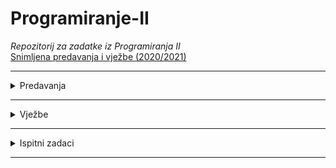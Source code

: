 # Programiranje-II

_Repozitorij za zadatke iz Programiranja II_
</br>
[Snimljena predavanja i vježbe (2020/2021)](https://www.youtube.com/watch?v=R_atSYLO4xI&list=PLJCjqoTZy0H9MTHMyfmoLOqs828E7c0OZ)
<hr>

<details>
  <summary>Predavanja</summary>
  <br>
  
  <p> <a href="https://github.com/saranur/Programiranje-II/blob/main/Predavanja/Predavanja%20-%20code/Predavanje-1.cpp">Predavanje 1 - PRII</a>  -  <a href="https://github.com/saranur/Programiranje-II/blob/main/Predavanja/Teorija/Predavanje%201%20-%20PRII.md">Teorija</a></p>
    <p> <a href="https://github.com/saranur/Programiranje-II/tree/main/Predavanja/Predavanja%20-%20code/Predavanje%202%20-%20PRII">Predavanje 2 - PRII</a>  -  <a href="https://github.com/saranur/Programiranje-II/blob/main/Predavanja/Teorija/Predavanje%202%20-%20PRII.md">Teorija</a></p>
    <p> <a href="">Predavanje 3 - PRII</a>  -  <a href="https://github.com/saranur/Programiranje-II/blob/main/Predavanja/Teorija/Predavanje%203%20-%20PRII.md">Teorija</a></p>
    <p> <a href="">Predavanje 4 - PRII</a>  -  <a href="https://github.com/saranur/Programiranje-II/blob/main/Predavanja/Teorija/Predavanje%204%20-%20PRII.md">Teorija</a></p>
    <p> <a href="">Predavanje 5 - PRII</a>  -  <a href="https://github.com/saranur/Programiranje-II/blob/main/Predavanja/Teorija/Predavanje%205%20-%20PRII.md">Teorija</a></p>
    <p> <a href="">Predavanje 6 - PRII</a>  -  <a href="https://github.com/saranur/Programiranje-II/blob/main/Predavanja/Teorija/Predavanje%206%20-%20PRII.md">Teorija</a></p>
   
 
  </details>
<hr>

<details>
<summary>Vježbe</summary>
<br>

<p> Vježbe 1 - Uvod u OOP: <a href="https://github.com/saranur/Programiranje-II/blob/2e3327e54fae13a380c3d72f3b583a8e4474f568/Vje%C5%BEbe/Postavke/V1_Postavka.docx?raw=true"> Postavka </a>  <a href="https://github.com/saranur/Programiranje-II/blob/main/Vje%C5%BEbe/Rje%C5%A1enja/Vje%C5%BEbe%201%20-%20Rje%C5%A1enje.cpp"> Rješenje</a> </p>
<p>
  Vježbe 2 - Klase i objekti: <a href="https://github.com/saranur/Programiranje-II/blob/2e3327e54fae13a380c3d72f3b583a8e4474f568/Vje%C5%BEbe/Postavke/V2_Postavka.docx?raw=true"> Postavka </a>  <a href="https://github.com/saranur/Programiranje-II/blob/main/Vje%C5%BEbe/Rje%C5%A1enja/Vje%C5%BEbe%202%20-%20Rje%C5%A1enje.cpp"> Rješenje </a> </p>
<p> 
  Vježba 3 - Konstrukturi i destruktori: <a href="https://github.com/saranur/Programiranje-II/blob/2e3327e54fae13a380c3d72f3b583a8e4474f568/Vje%C5%BEbe/Postavke/V3_Postavka.docx?raw=true"> Postavka </a>  <a href="https://github.com/saranur/Programiranje-II/blob/main/Vje%C5%BEbe/Rje%C5%A1enja/Vje%C5%BEbe%203%20-%20Rje%C5%A1enje.cpp"> Rješenje </a> 
<p>
  
  Vježbe 4 - Preklapanje operatora: <a href="https://github.com/saranur/Programiranje-II/raw/main/Vje%C5%BEbe/Postavke/V4_Postavka.docx"> Postavka </a>  <a href="https://github.com/saranur/Programiranje-II/blob/main/Vje%C5%BEbe/Rje%C5%A1enja/Vje%C5%BEbe%204%20-%20Rje%C5%A1enje.cpp"> Rješenje </a>  </p>
<p> Vježba 5 - Generičke funkcije i klase: <a href="https://github.com/saranur/Programiranje-II/blob/2e3327e54fae13a380c3d72f3b583a8e4474f568/Vje%C5%BEbe/Postavke/V5_Postavka.docx?raw=true"> Postavka </a>  <a href=""> Rješenje </a></p>
<p> Vježba 5.1 - Napredne funkcije: <a href="https://github.com/saranur/Programiranje-II/blob/2e3327e54fae13a380c3d72f3b583a8e4474f568/Vje%C5%BEbe/Postavke/Postavka%205.1.docx?raw=true"> Postavka </a>  <a href=""> Rješenje </a></p>
<p> Probni ispit (Prva parcijala) 20.04.2021: <a href="https://github.com/saranur/Programiranje-II/blob/2e3327e54fae13a380c3d72f3b583a8e4474f568/Vje%C5%BEbe/Postavke/Music%20probni%20.docx?raw=true"> Postavka </a>  <a href=""> Rješenje </a> </p>
<p> Probni prva parcijala (Kemal) -22.04.2021: <a href="https://github.com/saranur/Programiranje-II/blob/2e3327e54fae13a380c3d72f3b583a8e4474f568/Vje%C5%BEbe/Postavke/Kemal%20probni%20postavka.docx?raw=true"> Postavka </a>  <a href=""> Rješenje </a> </p>
<p> Vježbe 6 - Enumeracije: <a href="https://github.com/saranur/Programiranje-II/blob/2e3327e54fae13a380c3d72f3b583a8e4474f568/Vje%C5%BEbe/Postavke/V6_Postavka.docx?raw=true"> Postavka </a>  <a href=""> Rješenje </a> </p>
<p> Vježbe 7- Polimorfizam: <a href="https://github.com/saranur/Programiranje-II/blob/2e3327e54fae13a380c3d72f3b583a8e4474f568/Vje%C5%BEbe/Postavke/V7_Postavka.docx?raw=true"> Postavka </a>  <a href=""> Rješenje </a></p>
<p> Koncept višenasljednosti u klasama: <a href=""> Postavka </a>  <a href=""> Rješenje </a> </p>
<p> Vježbe 8 Interfejs i višenasljednost: <a href="https://github.com/saranur/Programiranje-II/blob/2e3327e54fae13a380c3d72f3b583a8e4474f568/Vje%C5%BEbe/Postavke/V8_Postavka.docx?raw=true"> Postavka </a>  <a href=""> Rješenje </a></p>
<p> Vježba 9 Exceptions (Greške): <a href="https://github.com/saranur/Programiranje-II/blob/main/Vje%C5%BEbe/Postavke/V9_Postavka.docx?raw=true"> Postavka </a>  <a href=""> Rješenje </a> </p>
<p> Vježba 10 STL: <a href="https://github.com/saranur/Programiranje-II/blob/2e3327e54fae13a380c3d72f3b583a8e4474f568/Vje%C5%BEbe/Postavke/V10_Postavka.docx?raw=true"> Postavka </a>  <a href=""> Rješenje </a> </p>
</details>
<hr>
<details>
<summary>Ispitni zadaci</summary>
<br>

 <p>Ispitni 16.07.2021 G2 <a href="https://github.com/saranur/Programiranje-II/raw/main/Ispitni%20zadaci/Postavke/Ispitni%2016.07.2021%20G2%20postavka.pdf"> Postavka </a>  <a href=""> Rješenje </a></p>
 <p>Ispitni 16.07.2021 G1 <a href="https://github.com/saranur/Programiranje-II/raw/main/Ispitni%20zadaci/Postavke/Ispitni%2016.07.2021%20%20G1%20postavka.pdf"> Postavka</a>  <a href=""> Rješenje </a></p> 
 <p>Ispitni 25.06.2021 G2 <a href="https://github.com/saranur/Programiranje-II/raw/main/Ispitni%20zadaci/Postavke/Ispitni%2025.06.2021%20G2%20postavka.pdf"> Postavka </a>  <a href=""> Rješenje </a></p>
 <p>Ispitni 25.06.2021 G1 <a href="https://github.com/saranur/Programiranje-II/raw/main/Ispitni%20zadaci/Postavke/Ispitni%2025.06.2021%20G1%20postavka.pdf"> Postavka </a>  <a href=""> Rješenje </a></p>
 <p>Ispitni 31.08.2020 <a href="https://github.com/saranur/Programiranje-II/blob/main/Ispitni%20zadaci/Postavke/Ispitni%2031.08.2020.%20postavka.docx?raw=true"> Postavka</a>  <a href=""> Rješenje</a></p>
 <p>Ispitni 15.07.2020 <a href="https://github.com/saranur/Programiranje-II/blob/main/Ispitni%20zadaci/Postavke/Ispitni%2015.07.2020.%20postavka.docx?raw=true"> Postavka</a>  <a href=""> Rješenje </a></p>
 <p>Ispitni 24.06.2020 <a href="https://github.com/saranur/Programiranje-II/blob/main/Ispitni%20zadaci/Postavke/Ispitni%2024.06.2020.%20postavka.docx?raw=true"> Postavka</a>  <a href=""> Rješenje </a></p>
 <p>Ispitni 28.08.2019 <a href="https://github.com/saranur/Programiranje-II/blob/main/Ispitni%20zadaci/Postavke/Ispitni%2028.08.2019.%20postavka.docx?raw=true"> Postavka</a>  <a href=""> Rješenje </a></p>
 <p>Ispitni 04.07.2019 <a href="https://github.com/saranur/Programiranje-II/blob/main/Ispitni%20zadaci/Postavke/Ispitni%2004.07.2019.%20postavka.docx?raw=true"> Postavka</a>  <a href=""> Rješenje </a></p>
 <p>Ispitni 20.06.2019 <a href="https://github.com/saranur/Programiranje-II/blob/main/Ispitni%20zadaci/Postavke/Ispitni%2020.06.2019.%20postavka.docx?raw=true"> Postavka</a>  <a href=""> Rješenje </a></p>
 <p>Ispitni 24.01.2019 <a href="https://github.com/saranur/Programiranje-II/raw/main/Ispitni%20zadaci/Postavke/Ispitni%2024.1.2019%20postavka.pdf"> Postavka </a>  <a href=""> Rješenje </a></p>

</details>
<hr>

